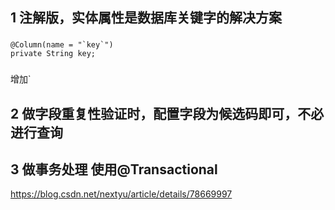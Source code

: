 ## 1 注解版，实体属性是数据库关键字的解决方案
###
    @Column(name = "`key`")
    private String key;
###
增加\`

## 2 做字段重复性验证时，配置字段为候选码即可，不必进行查询  

## 3 做事务处理 使用@Transactional
  https://blog.csdn.net/nextyu/article/details/78669997

  
